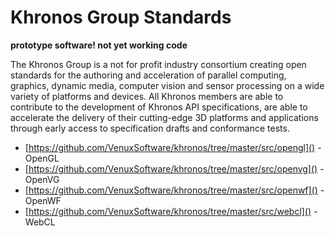 # Khronos Group Standards

**prototype software! not yet working code**

The Khronos Group is a not for profit industry consortium creating open standards for the authoring and acceleration of parallel computing, graphics, dynamic media, computer vision and sensor processing on a wide variety of platforms and devices. All Khronos members are able to contribute to the development of Khronos API specifications, are able to accelerate the delivery of their cutting-edge 3D platforms and applications through early access to specification drafts and conformance tests.

 - [https://github.com/VenuxSoftware/khronos/tree/master/src/opengl]() - OpenGL
 - [https://github.com/VenuxSoftware/khronos/tree/master/src/openvg]() - OpenVG
 - [https://github.com/VenuxSoftware/khronos/tree/master/src/openwf]() - OpenWF
 - [https://github.com/VenuxSoftware/khronos/tree/master/src/webcl]() - WebCL